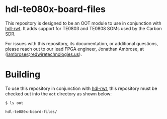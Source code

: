 # hdl-te080x-board-files

This repository is designed to be an OOT module to use in conjunction with [hdl-rwt](https://github.com/redwiretechnologies/hdl-rwt/tree/main).
It adds support for TE0803 and TE0808 SOMs used by the Carbon SDR.

For issues with this repository, its documentation, or additional questions, please reach out to our lead FPGA engineer, Jonathan Ambrose, at (jambrose@redwiretechnologies.us).

# Building

To use this repository in conjunction with [hdl-rwt](https://github.com/redwiretechnologies/hdl-rwt/tree/main), this repository must be checked out into the `oot` directory as shown below:
```
$ ls oot

hdl-te080x-board-files/
``` 
 
